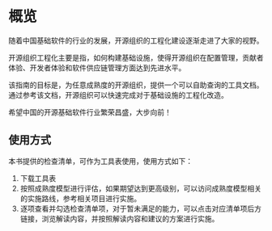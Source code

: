 # 概览

随着中国基础软件的行业的发展，开源组织的工程化建设逐渐走进了大家的视野。

开源组织工程化主要是指，如何构建基础设施，使得开源组织在配置管理，贡献者体验、开发者体验和软件供应链管理方面达到先进水平。

该指南的目标是，为任意成熟度的开源组织，提供一个可以自助查询的工具文档。通过参考该文档，开源组织可以快速完成对于基础设施的工程化改造。

希望中国的开源基础软件行业繁荣昌盛，大步向前！

## 使用方式

本书提供的检查清单，可作为工具表使用，使用方式如下：

1. 下载工具表
2. 按照成熟度模型进行评估，如果期望达到更高级别，可以访问成熟度模型相关的实施路线，参考相关项目进行实施。
3. 逐项查看并勾选检查清单项，对于暂未满足的能力，可以点击对应清单项后方链接，浏览解读内容，并按照解读内容和建议的方案进行实施。
